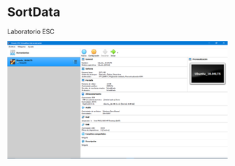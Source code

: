 # SortData
Laboratorio ESC

![Maquina Virtual](https://github.com/TachoArancibia/SortData/blob/master/maquinaVirtual.png?raw=true "Title")
